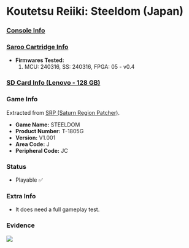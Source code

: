 # Koutetsu Reiiki: Steeldom (Japan)

### [Console Info](../../../../../Info/Consoles/VA13/README.md)

### [Saroo Cartridge Info](../../../../../Info/Cartridges/RetroGameParadiseStore/1.32F/README.md)

- <b>Firmwares Tested:</b>
  1. MCU: 240316, SS: 240316, FPGA: 05 - v0.4

### [SD Card Info (Lenovo - 128 GB)](../../../../../Info/SdCards/Lenovo/128GB/fat32/README.md)

### Game Info

Extracted from [SRP (Saturn Region Patcher)](https://segaxtreme.net/resources/saturn-region-patcher.81/download).

- <b>Game Name:</b> STEELDOM
- <b>Product Number:</b> T-1805G
- <b>Version:</b> V1.001
- <b>Area Code:</b> J
- <b>Peripheral Code:</b> JC

### Status

- Playable :white_check_mark:

### Extra Info

- It does need a full gameplay test.

### Evidence

[![](https://img.youtube.com/vi/hXdEGuyJF3Q/0.jpg)](https://www.youtube.com/watch?v=hXdEGuyJF3Q)
